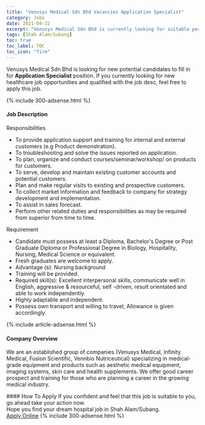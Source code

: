 ```yaml
---
title: "Venusys Medical Sdn Bhd Vacancies Application Specialist" 
category: Jobs 
date: 2021-04-22 
excerpt: "Venusys Medical Sdn Bhd is currently looking for suitable person to fill in the Application Specialist which positioned at Shah Alam/Subang" 
tags: [Shah Alam/Subang] 
toc: true 
toc_label: TOC 
toc_icon: "fire" 
--- 
```


<p>Venusys Medical Sdn Bhd is looking for new potential candidates to fill in for <b>Application Specialist</b> position. If you currently looking for new healthcare job opportunities and qualified with the job desc, feel free to apply this job.
</p>{% include 300-adsense.html %} 
<div><div><h4>Job Description</h4></div><div><div><span><div><p>Responsibilities</p><ul><li>To provide application support and training for internal and external customers (e.g Product demonstration).</li><li>To troubleshooting and solve the issues reported on application.</li><li>To plan, organize and conduct courses/seminar/workshop/ on products for customers.</li><li>To serve, develop and maintain existing customer accounts and potential customers.</li><li>Plan and make regular visits to existing and prospective customers.</li><li>To collect market information and feedback to company for strategy development and implementation.</li><li>To assist in sales forecast.</li><li>Perform other related duties and responsibilities as may be required from superior from time to time.</li></ul><p>Requirement</p><ul><li>Candidate must possess at least a Diploma, Bachelor's Degree or Post Graduate Diploma or Professional Degree in Biology, Hospitality, Nursing, Medical Science or equivalent.</li><li>Fresh graduates are welcome to apply.</li><li>Advantage (s): Nursing background</li><li>Training will be provided.</li><li>Required skill(s): Excellent interpersonal skills, communicate well in English, aggressive &amp; resourceful, self -driven, result orientated and able to work independently.</li><li>Highly adaptable and independent.</li><li>Possess own transport and willing to travel; Allowance is given accordingly.</li></ul></div></span></div></div></div> 
{% include article-adsense.html %} 
<div><div><h4>Company Overview</h4></div><div><div><span><div><p>We are an established group of companies (Venusys Medical, Infinity Medical, Fusion Scientific, Vennbio Nutriceutical) specializing in medical-grade equipment and products such as aesthetic medical equipment, imaging systems, skin care and health supplements. We offer good career prospect and training for those who are planning a career in the growing medical industry.</p></div></span></div></div></div> 
#### How To Apply 
If you confident and feel that this job is suitable to you, go ahead take your action now. <br/> 
Hope you find your dream hospital job in Shah Alam/Subang. <br/> 
<a href="https://www.jobstreet.com.my/en/job/application-specialist-4541119?jobId=jobstreet-my-job-4541119" class="btn btn--warning" target="_blank" rel="nofollow noopenner">Apply Online</a> 
{% include 300-adsense.html %} 